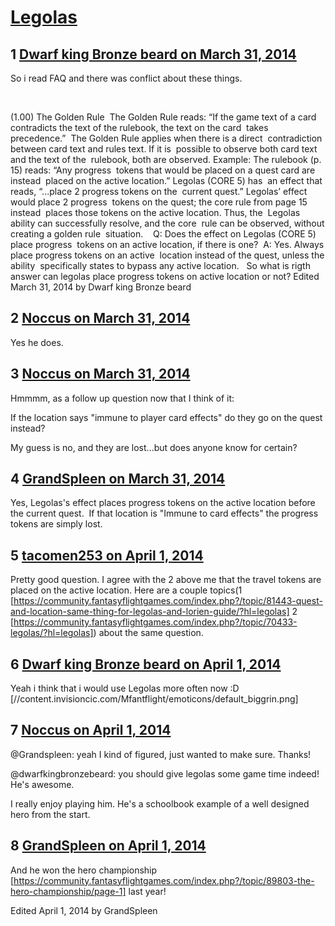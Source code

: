 # [Legolas](https://community.fantasyflightgames.com/topic/102823-legolas/)

## 1 [Dwarf king Bronze beard on March 31, 2014](https://community.fantasyflightgames.com/topic/102823-legolas/?do=findComment&comment=1033537)

So i read FAQ and there was conflict about these things.

 

(1.00) The Golden Rule 
The Golden Rule reads: “If the game text of a card 
contradicts the text of the rulebook, the text on the card 
takes precedence.” 
The Golden Rule applies when there is a direct 
contradiction between card text and rules text. If it is 
possible to observe both card text and the text of the 
rulebook, both are observed.
Example: The rulebook (p. 15) reads: “Any progress 
tokens that would be placed on a quest card are instead 
placed on the active location.” Legolas (CORE 5) has 
an effect that reads, “...place 2 progress tokens on the 
current quest.” Legolas’ effect would place 2 progress 
tokens on the quest; the core rule from page 15 instead 
places those tokens on the active location. Thus, the 
Legolas ability can successfully resolve, and the core 
rule can be observed, without creating a golden rule 
situation. 
 
Q: Does the effect on Legolas (CORE 5) place progress 
tokens on an active location, if there is one? 
A: Yes. Always place progress tokens on an active 
location instead of the quest, unless the ability 
specifically states to bypass any active location.
 
So what is rigth answer can legolas place progress tokens on active location or not?
Edited March 31, 2014 by Dwarf king Bronze beard

## 2 [Noccus on March 31, 2014](https://community.fantasyflightgames.com/topic/102823-legolas/?do=findComment&comment=1033602)

Yes he does.

## 3 [Noccus on March 31, 2014](https://community.fantasyflightgames.com/topic/102823-legolas/?do=findComment&comment=1033614)

Hmmmm, as a follow up question now that I think of it:

If the location says "immune to player card effects" do they go on the quest instead?

My guess is no, and they are lost...but does anyone know for certain?

## 4 [GrandSpleen on March 31, 2014](https://community.fantasyflightgames.com/topic/102823-legolas/?do=findComment&comment=1033782)

Yes, Legolas's effect places progress tokens on the active location before the current quest.  If that location is "Immune to card effects" the progress tokens are simply lost.

## 5 [tacomen253 on April 1, 2014](https://community.fantasyflightgames.com/topic/102823-legolas/?do=findComment&comment=1034017)

Pretty good question. I agree with the 2 above me that the travel tokens are placed on the active location. Here are a couple topics(1 [https://community.fantasyflightgames.com/index.php?/topic/81443-quest-and-location-same-thing-for-legolas-and-lorien-guide/?hl=legolas] 2 [https://community.fantasyflightgames.com/index.php?/topic/70433-legolas/?hl=legolas]) about the same question.

## 6 [Dwarf king Bronze beard on April 1, 2014](https://community.fantasyflightgames.com/topic/102823-legolas/?do=findComment&comment=1034395)

Yeah i think that i would use Legolas more often now :D [//content.invisioncic.com/Mfantflight/emoticons/default_biggrin.png]

## 7 [Noccus on April 1, 2014](https://community.fantasyflightgames.com/topic/102823-legolas/?do=findComment&comment=1034730)

@Grandspleen: yeah I kind of figured, just wanted to make sure. Thanks!

@dwarfkingbronzebeard: you should give legolas some game time indeed! He's awesome.

I really enjoy playing him. He's a schoolbook example of a well designed hero from the start.

## 8 [GrandSpleen on April 1, 2014](https://community.fantasyflightgames.com/topic/102823-legolas/?do=findComment&comment=1034913)

And he won the hero championship [https://community.fantasyflightgames.com/index.php?/topic/89803-the-hero-championship/page-1] last year!

Edited April 1, 2014 by GrandSpleen


